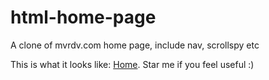 # html-home-page
A clone of mvrdv.com home page, include nav, scrollspy etc

This is what it looks like: [Home](http://www.mvrdv.nl/).
Star me if you feel useful :)

